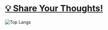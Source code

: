 # [💡 Share Your Thoughts!](https://github.com/rakaso598/rakaso598/discussions)

![Top Langs](https://github-readme-stats.vercel.app/api/top-langs/?username=rakaso598&layout=compact)
